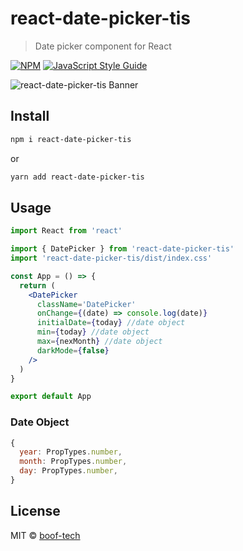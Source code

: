 # react-date-picker-tis

> Date picker component for React

[![NPM](https://img.shields.io/npm/v/react-date-picker-tis.svg)](https://www.npmjs.com/package/react-date-picker-tis) [![JavaScript Style Guide](https://img.shields.io/badge/code_style-standard-brightgreen.svg)](https://standardjs.com)

![react-date-picker-tis Banner](https://user-images.githubusercontent.com/76048512/174603235-a8601d9a-7700-49c6-8bad-a7277ed5cad7.gif)

## Install

```bash
npm i react-date-picker-tis
```

or

```bash
yarn add react-date-picker-tis
```

## Usage

```jsx
import React from 'react'

import { DatePicker } from 'react-date-picker-tis'
import 'react-date-picker-tis/dist/index.css'

const App = () => {
  return (
    <DatePicker
      className='DatePicker'
      onChange={(date) => console.log(date)}
      initialDate={today} //date object
      min={today} //date object
      max={nexMonth} //date object
      darkMode={false}
    />
  )
}

export default App
```

### Date Object

```jsx
{
  year: PropTypes.number,
  month: PropTypes.number,
  day: PropTypes.number,
}
```

## License

MIT © [boof-tech](https://github.com/boof-tech)
